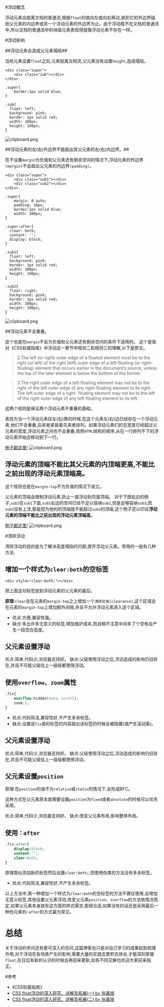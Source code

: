 #浮动概念

浮动元素会脱离文档的普通流,根据```float```的值向左或向右移动,直到它的外边界碰到父元素的内边界或另一个浮动元素的外边界为止。由于浮动框不在文档的普通流中,所以文档的普通流中的块级元素表现得就像浮动元素不存在一样。

#浮动影响

##浮动元素会造成父元素塌陷##

当给元素设置```float```之后,元素脱离文档流,父元素没有设置```height```,造成塌陷。

```
<div class="super">
	<div class="sub"></div>
</div>

.super{
	border:1px solid blue;
}

.sub{
  float: left;
  background: pink;
  border: 1px solid red;
  width: 100px;
  height: 100px;
}
```
![clipboard.png](https://sfault-image.b0.upaiyun.com/240/264/2402642223-577d1c30844e7)

##浮动元素的左(右)外边界不能超出其父元素的左(右)内边界。##

在不设置```margin```为负值和父元素还有剩余空间的情况下,浮动元素的外边界```(margin)```不会超出父元素的内边界```(padding)```。

```
<div class="super">
    <div class="sub1"></div>
    <div class="sub2"></div>
</div>

.super{
	margin: 0 auto;
	padding: 10px;
	border:1px solid blue;
 	width: 300px;
}

.super:after{
  clear: both;
  content: '';
  display: block;
}

.sub1{
  float: left;
  background: pink;
  border: 1px solid red;
  width: 100px;
  height: 100px;
}

.sub2{
  float: right;
  background: pink;
  border: 1px solid red;
  width: 100px;
  height: 100px;
}
```
![clipboard.png](https://sfault-image.b0.upaiyun.com/368/077/3680778964-577d1f45e911f)

##浮动元素不会重叠。

这个也是在```margin```不会为负值和父元素还有剩余空间的条件下适用的。
这个是我对《CSS权威指南》中浮动这一章节中规则二和规则三的理解,以下是原文。

>2.The left (or right) outer edge of a floated element must be to the right (or left) of the right (left) outer edge of a left-floating (or right-floating) element that occurs earlier in the document’s source, unless the top of the later element is below the bottom of the former.

>3.The right outer edge of a left-floating element may not be to the right of the left outer edge of any right-floating element to its right. The left outer edge of a right- floating element may not be to the left of the right outer edge of any left-floating element to its left.

这两个规则是保证两个浮动元素不重叠的基础。

表现为当一个浮动元素往左(右)靠的时候,在这个元素左(右)边已经存在一个浮动元素,他们不会重叠,后来者紧挨着先来者排列。如果浮动元素们的总宽度已经超过父元素的宽度,浮动元素之间也不会重叠,依照```HTML```结构的顺序,从在一行排列不下的浮动元素开始会移动到下一行。

[例子戳这里!](http://codepen.io/Rcong/pen/QErjXa)
![clipboard.png](https://sfault-image.b0.upaiyun.com/113/134/1131348872-577d2c703bd8f)

## **浮动元素的顶端不能比其父元素的内顶端更高,不能比之前出现的浮动元素顶端高。**

这个规则也是在```margin-top```不为负值的情况下成立。

父元素的顶端会限制浮动元素,防止一直浮动到页面顶端。
对于下图右边的例子,```sub2```在```sub1```下面,```sub1```右边的空间已经不足以容纳```sub2```,但是足够容纳```sub3```,而```sub3```没有上浮,那是因为他的的顶端就不能超过```sub2```的顶端,这个例子足以印证**浮动元素的顶端不能比之前出现的浮动元素顶端高**。

[例子戳这里!](http://codepen.io/Rcong/pen/zBdABQ)
![clipboard.png](https://sfault-image.b0.upaiyun.com/185/836/1858363307-577e55af59bf1)


#清除浮动

清除浮动的目的是为了解决高度塌陷的问题,撑开浮动父元素。常用的一般有几种方法:

## 增加一个样式为```clear:both```的空标签

```javascipt
<div style="clear:both;"></div>
```

把上面这句标签放到浮动元素的父元素的最后。

**原理**:```clear```会在元素的```margin-top```之上增加一个```清除区域(clearance)```,这个区域会在元素的```margin-top```上增加额外间隔,并且不允许浮动元素进入这个区域。

* 优点:方便,兼容性强。
* 缺点:多出许多无意义的标签,增加维护成本,而且稍不注意中间多了个空格会产生一段空白高度。


## 父元素设置浮动

优点:简单,代码少,浏览器支持好。
缺点:父级使用浮动之后,浮动造成的影响仍旧存在,并且不可能父级往上一级级都使用浮动。


## 使用```overflow```、```zoom```属性

```css
.fix{
    overflow:hidden(auto、scroll);
    zoom:1;
}
```

* 优点:代码简洁,兼容性好,不产生多余标签。
* 缺点:设置该```fix```类的标签的内容超出该标签的时候会被隐藏(或产生滚动条)。


## 父元素设置浮动

优点:简单,代码少,浏览器支持好。
缺点:父级使用浮动之后,浮动造成的影响仍旧存在,并且不可能父级往上一级级都使用浮动。


## 父元素设置```position```

原理:在```position```的值不为```relative```或```static```的情况下,会形成BFC。

这种方式在父元素原本就需要设置```position```为```fixed```或者```absolute```的时候可以优先采用。

优点:简单,代码少,浏览器支持好。
缺点:改变父元素布局,影响整体布局。


## 使用```：after```

```css
.fix:after{
    display:block;
    content:'';
    clear:both;
}
```
原理类似添加新的标签然后设置```clear:both;```,但使用伪类的方法没有多余标签。

* 优点:代码简洁,兼容性好,不产生多余标签。


以上方法中,第一种增加一个样式为```clear:both```的空标签的方法不建议使用,会增加无意义标签,其他设置父元素浮动,改变父元素```position```、```overflow```的方法依情况而定,如果父元素本身就有这方面的样式需求,那很合适,如果没有的话还是采用最后一种伪元素的```:after```的方式最为常见。

# 总结
关于浮动的学问还有更可深入的空间,这篇博客也只是对自己学习的成果起到梳理作用,对于浮动在各场景产生的影响,需要大量的实践去累积去体会,才能深刻掌握```float```,在日后有新的认识的时候会再回来更新,如有不同见解也欢迎大家前来指正。


#参考
* 《CSS权威指南》
* [CSS float浮动的深入研究、详解及拓展(一) by 张鑫旭](http://www.zhangxinxu.com/wordpress/2010/01/css-float%E6%B5%AE%E5%8A%A8%E7%9A%84%E6%B7%B1%E5%85%A5%E7%A0%94%E7%A9%B6%E3%80%81%E8%AF%A6%E8%A7%A3%E5%8F%8A%E6%8B%93%E5%B1%95%E4%B8%80/)
* [CSS float浮动的深入研究、详解及拓展(二) by 张鑫旭](http://www.zhangxinxu.com/wordpress/2010/01/css-float%E6%B5%AE%E5%8A%A8%E7%9A%84%E6%B7%B1%E5%85%A5%E7%A0%94%E7%A9%B6%E3%80%81%E8%AF%A6%E8%A7%A3%E5%8F%8A%E6%8B%93%E5%B1%95%E4%BA%8C/#)
